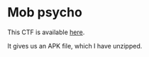 # Mob psycho

This CTF is available [here](https://play.picoctf.org/practice/challenge/420?category=4&page=1&solved=1).

It gives us an APK file, which I have unzipped.
